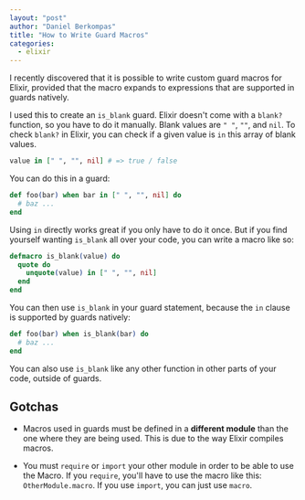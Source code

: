 ```yaml
---
layout: "post"
author: "Daniel Berkompas"
title: "How to Write Guard Macros"
categories:
  - elixir
---
```


I recently discovered that it is possible to write custom guard macros for
Elixir, provided that the macro expands to expressions that are supported in
guards natively.

I used this to create an `is_blank` guard. Elixir doesn't come with a `blank?`
function, so you have to do it manually. Blank values are `" "`,
`""`, and `nil`. To check `blank?` in Elixir, you can check if a given value is
`in` this array of blank values.

<!-- more -->

```elixir
value in [" ", "", nil] # => true / false
```

You can do this in a guard:

```elixir
def foo(bar) when bar in [" ", "", nil] do
  # baz ...
end
```

Using `in` directly works great if you only have to do it once. But if you find
yourself wanting `is_blank` all over your code, you can write a macro like so:

```elixir
defmacro is_blank(value) do
  quote do
    unquote(value) in [" ", "", nil]
  end
end
```

You can then use `is_blank` in your guard statement, because the `in` clause is
supported by guards natively:

```elixir
def foo(bar) when is_blank(bar) do
  # baz ...
end
```

You can also use `is_blank` like any other function in other parts of your code,
outside of guards.

## Gotchas

- Macros used in guards must be defined in a **different module** than the one
  where they are being used. This is due to the way Elixir compiles macros.

- You must `require` or `import` your other module in order to be able to use
  the Macro. If you `require`, you'll have to use the macro like this:
  `OtherModule.macro`. If you use `import`, you can just use `macro`.

